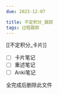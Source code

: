 ```yaml
---
due: 2023-12-07 

title: 不定积分_跟踪
tags: 过程跟踪
---
```


[[不定积分_卡片]]

- [ ] 卡片笔记
- [ ] 重述笔记
- [ ] Anki笔记

全完成后删除此文件



